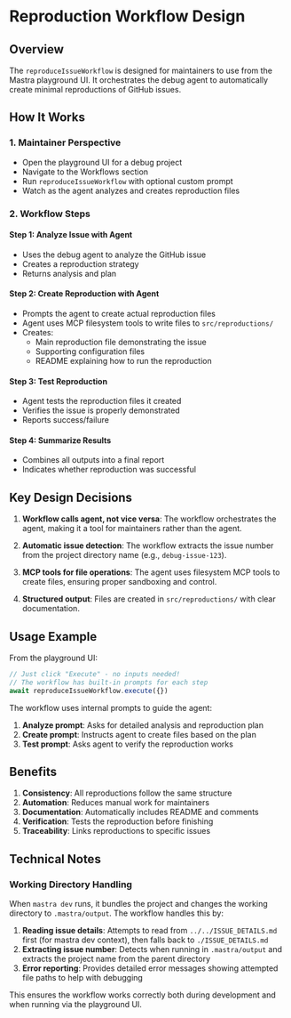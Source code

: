 # Reproduction Workflow Design

## Overview
The `reproduceIssueWorkflow` is designed for maintainers to use from the Mastra playground UI. It orchestrates the debug agent to automatically create minimal reproductions of GitHub issues.

## How It Works

### 1. Maintainer Perspective
- Open the playground UI for a debug project
- Navigate to the Workflows section
- Run `reproduceIssueWorkflow` with optional custom prompt
- Watch as the agent analyzes and creates reproduction files

### 2. Workflow Steps

#### Step 1: Analyze Issue with Agent
- Uses the debug agent to analyze the GitHub issue
- Creates a reproduction strategy
- Returns analysis and plan

#### Step 2: Create Reproduction with Agent
- Prompts the agent to create actual reproduction files
- Agent uses MCP filesystem tools to write files to `src/reproductions/`
- Creates:
  - Main reproduction file demonstrating the issue
  - Supporting configuration files
  - README explaining how to run the reproduction

#### Step 3: Test Reproduction
- Agent tests the reproduction files it created
- Verifies the issue is properly demonstrated
- Reports success/failure

#### Step 4: Summarize Results
- Combines all outputs into a final report
- Indicates whether reproduction was successful

## Key Design Decisions

1. **Workflow calls agent, not vice versa**: The workflow orchestrates the agent, making it a tool for maintainers rather than the agent.

2. **Automatic issue detection**: The workflow extracts the issue number from the project directory name (e.g., `debug-issue-123`).

3. **MCP tools for file operations**: The agent uses filesystem MCP tools to create files, ensuring proper sandboxing and control.

4. **Structured output**: Files are created in `src/reproductions/` with clear documentation.

## Usage Example

From the playground UI:
```javascript
// Just click "Execute" - no inputs needed!
// The workflow has built-in prompts for each step
await reproduceIssueWorkflow.execute({})
```

The workflow uses internal prompts to guide the agent:
1. **Analyze prompt**: Asks for detailed analysis and reproduction plan
2. **Create prompt**: Instructs agent to create files based on the plan
3. **Test prompt**: Asks agent to verify the reproduction works

## Benefits

1. **Consistency**: All reproductions follow the same structure
2. **Automation**: Reduces manual work for maintainers
3. **Documentation**: Automatically includes README and comments
4. **Verification**: Tests the reproduction before finishing
5. **Traceability**: Links reproductions to specific issues

## Technical Notes

### Working Directory Handling

When `mastra dev` runs, it bundles the project and changes the working directory to `.mastra/output`. The workflow handles this by:

1. **Reading issue details**: Attempts to read from `../../ISSUE_DETAILS.md` first (for mastra dev context), then falls back to `./ISSUE_DETAILS.md`
2. **Extracting issue number**: Detects when running in `.mastra/output` and extracts the project name from the parent directory
3. **Error reporting**: Provides detailed error messages showing attempted file paths to help with debugging

This ensures the workflow works correctly both during development and when running via the playground UI.